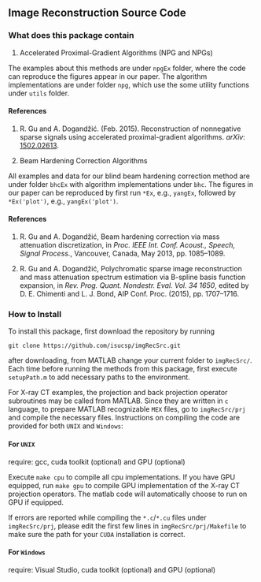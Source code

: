 ## Image Reconstruction Source Code

### What does this package contain

1. Accelerated Proximal-Gradient Algorithms (NPG and NPGs)

The examples about this methods are under `npgEx` folder, where the code
can reproduce the figures appear in our paper.  The algorithm
implementations are under folder `npg`, which use the some utility
functions under `utils` folder.

#### References

1. R. Gu and A. Dogandžić. (Feb. 2015). Reconstruction of nonnegative
   sparse signals using accelerated proximal-gradient algorithms. *arXiv*:
   [1502.02613](http://arxiv.org/abs/1502.02613).

<!---
R. Gu and A. Dogandžić, “Nesterov’s Proximal-Gradient Algorithms for Reconstructing Nonnegative Signals with Sparse Transform Coefficients,” 2014.
--->


2. Beam Hardening Correction Algorithms

All examples and data for our blind beam hardening correction method are
under folder `bhcEx` with algorithm implementations under `bhc`.  The
figures in our paper can be reproduced by first run `*Ex`, e.g., `yangEx`,
followed by `*Ex('plot')`, e.g., `yangEx('plot')`.

#### References

1. R. Gu and A. Dogandžić, Beam hardening correction via mass attenuation
   discretization, in *Proc. IEEE Int. Conf. Acoust., Speech, Signal
   Process.*, Vancouver, Canada, May 2013, pp. 1085–1089.

1. R. Gu and A. Dogandžić, Polychromatic sparse image reconstruction and
   mass attenuation spectrum estimation via B-spline basis function
   expansion, in *Rev. Prog. Quant. Nondestr. Eval. Vol. 34 1650*, edited
   by D. E. Chimenti and L. J. Bond, AIP Conf. Proc. (2015), pp. 1707–1716.


### How to Install

To install this package, first download the repository by running

    git clone https://github.com/isucsp/imgRecSrc.git

after downloading, from MATLAB change your current folder to `imgRecSrc/`.
Each time before running the methods from this package, first execute
`setupPath.m` to add necessary paths to the environment.

For X-ray CT examples, the projection and back projection operator
subroutines may be called from MATLAB.  Since they are written in `c`
language, to prepare MATLAB recognizable `MEX`
files, go to `imgRecSrc/prj` and compile the necessary files.  Instructions
on compiling the code are provided for both `UNIX` and `Windows`:

#### For `UNIX`

require: gcc, cuda toolkit (optional) and GPU (optional)

Execute `make cpu` to compile all cpu implementations.  If you have GPU
equipped, run `make gpu` to compile GPU implementation of the X-ray CT
projection operators.  The matlab code will automatically choose to run on
GPU if equipped.

If errors are reported while compiling the `*.c`/`*.cu` files under
`imgRecSrc/prj`, please edit the first few lines in
`imgRecSrc/prj/Makefile` to make sure the path for your `CUDA` installation
is correct.

#### For `Windows`

require: Visual Studio, cuda toolkit (optional) and GPU (optional)








